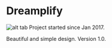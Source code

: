 # Dreamplify
![alt tab](http://i.imgur.com/RAQp0h0.png)
Project started since Jan 2017.

Beautiful and simple design. Version 1.0.
